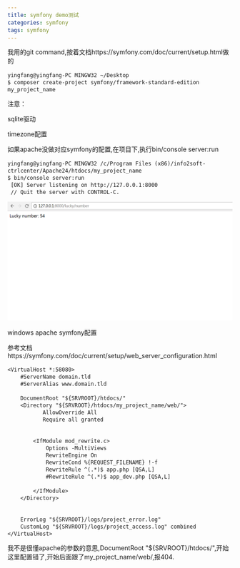```yaml
---
title: symfony demo测试
categories: symfony
tags: symfony
---
```




我用的git command,按着文档https://symfony.com/doc/current/setup.html做的



```shell
yingfang@yingfang-PC MINGW32 ~/Desktop
$ composer create-project symfony/framework-standard-edition my_project_name
```

注意：

sqlite驱动

timezone配置

如果apache没做对应symfony的配置,在项目下,执行bin/console server:run

```shell
yingfang@yingfang-PC MINGW32 /c/Program Files (x86)/info2soft-ctrlcenter/Apache24/htdocs/my_project_name
$ bin/console server:run
 [OK] Server listening on http://127.0.0.1:8000
 // Quit the server with CONTROL-C.
```
![img](/img/img/symfony_first.png)



windows apache symfony配置

参考文档https://symfony.com/doc/current/setup/web_server_configuration.html

```
<VirtualHost *:58080>
    #ServerName domain.tld
    #ServerAlias www.domain.tld

    DocumentRoot "${SRVROOT}/htdocs/"
    <Directory "${SRVROOT}/htdocs/my_project_name/web/">
           AllowOverride All
           Require all granted
           

        <IfModule mod_rewrite.c>
            Options -MultiViews
            RewriteEngine On
            RewriteCond %{REQUEST_FILENAME} !-f
            RewriteRule ^(.*)$ app.php [QSA,L]
            #RewriteRule ^(.*)$ app_dev.php [QSA,L]

        </IfModule>
    </Directory>
    

    ErrorLog "${SRVROOT}/logs/project_error.log"
    CustomLog "${SRVROOT}/logs/project_access.log" combined
</VirtualHost>
```

我不是很懂apache的参数的意思,DocumentRoot "${SRVROOT}/htdocs/",开始这里配置错了,开始后面跟了my_project_name/web/,报404.